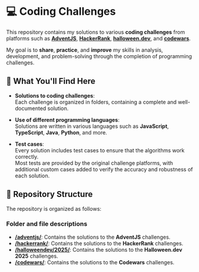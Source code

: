 # 💻 Coding Challenges

This repository contains my solutions to various **coding challenges** from platforms such as [**AdventJS**](https://adventjs.dev), [**HackerRank**](https://www.hackerrank.com), [**halloween.dev**](https://www.halloween.dev/), and [**codewars**](https://www.codewars.com/).

My goal is to **share**, **practice**, and **improve** my skills in analysis, development, and problem-solving through the completion of programming challenges.

## 🧩 What You'll Find Here

- **Solutions to coding challenges**:  
  Each challenge is organized in folders, containing a complete and well-documented solution.

- **Use of different programming languages**:  
  Solutions are written in various languages such as **JavaScript**, **TypeScript**, **Java**, **Python**, and more.

- **Test cases**:  
  Every solution includes test cases to ensure that the algorithms work correctly.  
  Most tests are provided by the original challenge platforms, with additional custom cases added to verify the accuracy and robustness of each solution.

## 📂 Repository Structure

The repository is organized as follows:

### Folder and file descriptions

- [**/adventjs/**](adventjs/README.md): Contains the solutions to the **AdventJS** challenges.
- [**/hackerrank/**](hackerrank/README.md): Contains the solutions to the **HackerRank** challenges.
- [**/halloweendev/2025/**](halloweendev/2025/README.md): Contains the solutions to the **Halloween.dev 2025** challenges.
- [**/codewars/**](codewars/README.md): Contains the solutions to the **Codewars** challenges.
<!-- - **/html-css/**: Contains solutions to HTML and CSS challenges, such as problems from **CSSBattle**, aimed at improving design and front-end layout skills. -->

<!-- [**Advent of Code**](https://adventofcode.com/) -->

